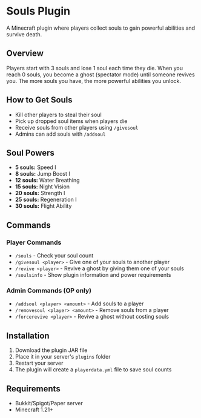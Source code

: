 # Souls Plugin

A Minecraft plugin where players collect souls to gain powerful abilities and survive death.

## Overview

Players start with 3 souls and lose 1 soul each time they die. When you reach 0 souls, you become a ghost (spectator mode) until someone revives you. The more souls you have, the more powerful abilities you unlock.

## How to Get Souls

- Kill other players to steal their soul
- Pick up dropped soul items when players die
- Receive souls from other players using `/givesoul`
- Admins can add souls with `/addsoul`

## Soul Powers

- **5 souls:** Speed I
- **8 souls:** Jump Boost I  
- **12 souls:** Water Breathing
- **15 souls:** Night Vision
- **20 souls:** Strength I
- **25 souls:** Regeneration I
- **30 souls:** Flight Ability

## Commands

### Player Commands
- `/souls` - Check your soul count
- `/givesoul <player>` - Give one of your souls to another player
- `/revive <player>` - Revive a ghost by giving them one of your souls
- `/soulsinfo` - Show plugin information and power requirements

### Admin Commands (OP only)
- `/addsoul <player> <amount>` - Add souls to a player
- `/removesoul <player> <amount>` - Remove souls from a player
- `/forcerevive <player>` - Revive a ghost without costing souls

## Installation

1. Download the plugin JAR file
2. Place it in your server's `plugins` folder
3. Restart your server
4. The plugin will create a `playerdata.yml` file to save soul counts

## Requirements

- Bukkit/Spigot/Paper server
- Minecraft 1.21+